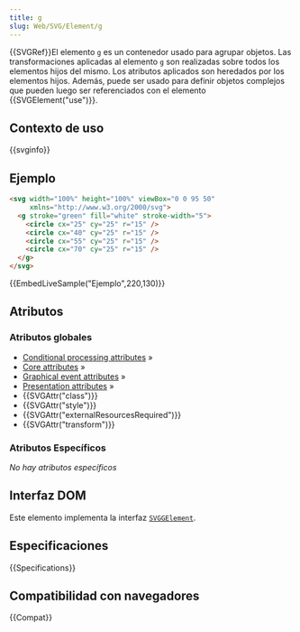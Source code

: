 ```yaml
---
title: g
slug: Web/SVG/Element/g
---
```


{{SVGRef}}El elemento `g` es un contenedor usado para agrupar objetos. Las transformaciones aplicadas al elemento `g` son realizadas sobre todos los elementos hijos del mismo. Los atributos aplicados son heredados por los elementos hijos. Además, puede ser usado para definir objetos complejos que pueden luego ser referenciados con el elemento {{SVGElement("use")}}.

## Contexto de uso

{{svginfo}}

## Ejemplo

```html
<svg width="100%" height="100%" viewBox="0 0 95 50"
     xmlns="http://www.w3.org/2000/svg">
  <g stroke="green" fill="white" stroke-width="5">
    <circle cx="25" cy="25" r="15" />
    <circle cx="40" cy="25" r="15" />
    <circle cx="55" cy="25" r="15" />
    <circle cx="70" cy="25" r="15" />
  </g>
</svg>
```

{{EmbedLiveSample("Ejemplo",220,130)}}

## Atributos

### Atributos globales

- [Conditional processing attributes](/es/docs/SVG/Attribute#ConditionalProccessing) »
- [Core attributes](/es/docs/SVG/Attribute#Core) »
- [Graphical event attributes](/es/docs/SVG/Attribute#GraphicalEvent) »
- [Presentation attributes](/es/docs/SVG/Attribute#Presentation) »
- {{SVGAttr("class")}}
- {{SVGAttr("style")}}
- {{SVGAttr("externalResourcesRequired")}}
- {{SVGAttr("transform")}}

### Atributos Específicos

_No hay atributos específicos_

## Interfaz DOM

Este elemento implementa la interfaz [`SVGGElement`](/es/docs/DOM/SVGGElement).

## Especificaciones

{{Specifications}}

## Compatibilidad con navegadores

{{Compat}}
